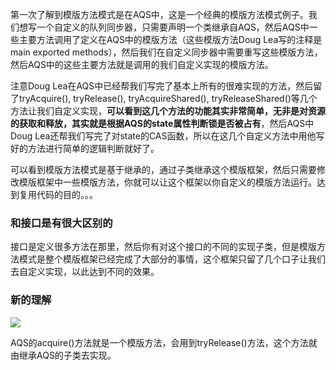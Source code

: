 第一次了解到模版方法模式是在AQS中，这是一个经典的模版方法模式例子。我们想写一个自定义的队列同步器，只需要声明一个类继承自AQS，然后AQS中一些主要方法调用了定义在AQS中的模版方法（这些模版方法Doug Lea写的注释是main exported methods），然后我们在自定义同步器中需要重写这些模版方法，然后AQS中的这些主要方法就是调用的我们自定义实现的模版方法。

注意Doug Lea在AQS中已经帮我们写完了基本上所有的很难实现的方法，然后留了tryAcquire(), tryRelease(), tryAcquireShared(), tryReleaseShared()等几个方法让我们自定义实现，**可以看到这几个方法的功能其实非常简单，无非是对资源的获取和释放，其实就是根据AQS的state属性判断锁是否被占有**，然后AQS中Doug Lea还帮我们写完了对state的CAS函数，所以在这几个自定义方法中用他写好的方法进行简单的逻辑判断就好了。

可以看到模版方法模式是基于继承的，通过子类继承这个模版框架，然后只需要修改模版框架中一些模版方法，你就可以让这个框架以你自定义的模版方法运行。达到复用代码的目的。。。

### 和接口是有很大区别的

接口是定义很多方法在那里，然后你有对这个接口的不同的实现子类，但是模版方法模式是整个模版框架已经完成了大部分的事情，这个框架只留了几个口子让我们去自定义实现，以此达到不同的效果。

### 新的理解

![](https://winterliublog.oss-cn-beijing.aliyuncs.com/notes/20211229171046.png)

AQS的acquire()方法就是一个模版方法，会用到tryRelease()方法，这个方法就由继承AQS的子类去实现。